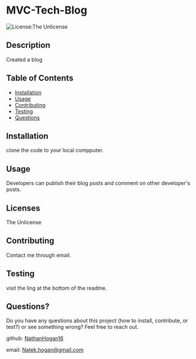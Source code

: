 # MVC-Tech-Blog
![License:The Unlicense](https://img.shields.io/badge/License-TheUnlicense-blue)
## Description
Created a blog

## Table of Contents
* [Installation](#Installation)
* [Usage](#Usage)
* [Contributing](#Contributing)
* [Testing](#Testing)
* [Questions](#Questions?)
## Installation
clone the code to your local compputer.
## Usage
Developers can publish their blog posts and comment on other developer's posts.
## Licenses
The Unlicense
## Contributing
Contact me through email.
## Testing
visit the ling at the bottom of the readme.
## Questions?
Do you have any questions about this project (how to install, contribute, or test?) or see something wrong? 
Feel free to reach out.
 
github: [NathanHogan16](https://github.com/NathanHogan16) 

email: Natek.hogan@gmail.com